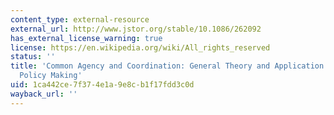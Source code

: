 ```yaml
---
content_type: external-resource
external_url: http://www.jstor.org/stable/10.1086/262092
has_external_license_warning: true
license: https://en.wikipedia.org/wiki/All_rights_reserved
status: ''
title: 'Common Agency and Coordination: General Theory and Application to Government
  Policy Making'
uid: 1ca442ce-7f37-4e1a-9e8c-b1f17fdd3c0d
wayback_url: ''
---
```

